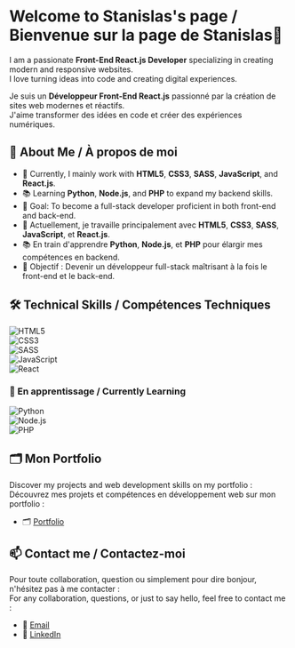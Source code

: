 # Welcome to Stanislas's page / Bienvenue sur la page de Stanislas👋  

I am a passionate **Front-End React.js Developer** specializing in creating modern and responsive websites.  
I love turning ideas into code and creating digital experiences.  

Je suis un **Développeur Front-End React.js** passionné par la création de sites web modernes et réactifs.  
J'aime transformer des idées en code et créer des expériences numériques.  

## 💼 About Me / À propos de moi  

- 🌱 Currently, I mainly work with **HTML5**, **CSS3**, **SASS**, **JavaScript**, and **React.js**.  
- 📚 Learning **Python**, **Node.js**, and **PHP** to expand my backend skills.  
- 🎯 Goal: To become a full-stack developer proficient in both front-end and back-end.
&nbsp;
- 🌱 Actuellement, je travaille principalement avec **HTML5**, **CSS3**, **SASS**, **JavaScript**, et **React.js**.  
- 📚 En train d'apprendre **Python**, **Node.js**, et **PHP** pour élargir mes compétences en backend.  
- 🎯 Objectif : Devenir un développeur full-stack maîtrisant à la fois le front-end et le back-end.  

## 🛠️ Technical Skills / Compétences Techniques  

![HTML5](https://img.shields.io/badge/-HTML5-E34F26?style=flat&logo=html5&logoColor=white)  
![CSS3](https://img.shields.io/badge/-CSS3-1572B6?style=flat&logo=css3)  
![SASS](https://img.shields.io/badge/-SASS-CC6699?style=flat&logo=sass&logoColor=white)  
![JavaScript](https://img.shields.io/badge/-JavaScript-F7DF1E?style=flat&logo=javascript&logoColor=black)  
![React](https://img.shields.io/badge/-React-61DAFB?style=flat&logo=react&logoColor=black)  

### 🌱 En apprentissage / Currently Learning  

![Python](https://img.shields.io/badge/-Python-3776AB?style=flat&logo=python&logoColor=white)  
![Node.js](https://img.shields.io/badge/-Node.js-339933?style=flat&logo=nodedotjs&logoColor=white)  
![PHP](https://img.shields.io/badge/-PHP-777BB4?style=flat&logo=php&logoColor=white)  

## 🗂️ Mon Portfolio  

Discover my projects and web development skills on my portfolio :    
Découvrez mes projets et compétences en développement web sur mon portfolio :   

- 🗂️ [Portfolio](https://stanislas-portfolio.netlify.app/)  

## 📫 Contact me / Contactez-moi    

Pour toute collaboration, question ou simplement pour dire bonjour, n'hésitez pas à me contacter :    
For any collaboration, questions, or just to say hello, feel free to contact me :    

- 📧 [Email](stan.mainguy@gmail.com)
- 🔗 [LinkedIn](https://www.linkedin.com/in/stanislas-mainguy-322a972b3/)
